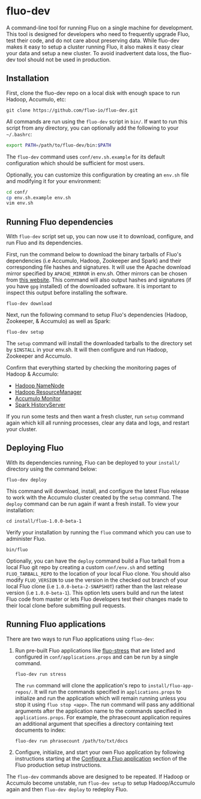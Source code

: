 fluo-dev
========

A command-line tool for running Fluo on a single machine for development.  This tool is designed for 
developers who need to frequently upgrade Fluo, test their code, and do not care about preserving 
data.  While fluo-dev makes it easy to setup a cluster running Fluo, it also makes it easy clear 
your data and setup a new cluster.  To avoid inadvertent data loss, the fluo-dev tool should not 
be used in production. 

Installation
------------

First, clone the fluo-dev repo on a local disk with enough space to run Hadoop, Accumulo, etc:

    git clone https://github.com/fluo-io/fluo-dev.git

All commands are run using the `fluo-dev` script in `bin/`.  If want to run this script from 
any directory, you can optionally add the following to your `~/.bashrc`:

```bash
export PATH=/path/to/fluo-dev/bin:$PATH
```

The `fluo-dev` command uses `conf/env.sh.example` for its default configuration which should
be sufficient for most users.

Optionally, you can customize this configuration by creating an `env.sh` file and modifying it
for your environment:

```bash
cd conf/
cp env.sh.example env.sh
vim env.sh
```

Running Fluo dependencies
-------------------------

With `fluo-dev` script set up, you can now use it to download, configure, and run Fluo and 
its dependencies.

First, run the command below to download the binary tarballs of Fluo's dependencies (i.e Accumulo, Hadoop, 
Zookeeper and Spark) and their corresponding file hashes and signatures. It will use the Apache download 
mirror specified by `APACHE_MIRROR` in env.sh.  Other mirrors can be chosen from [this website][1].
This command will also output hashes and signatures (if you have `gpg` installed) of the downloaded
software. It is important to inspect this output before installing the software.

    fluo-dev download

Next, run the following command to setup Fluo's dependencies (Hadoop, Zookeeper, & Accumulo) as
well as Spark:

    fluo-dev setup

The `setup` command will install the downloaded tarballs to the directory set by `$INSTALL` in
your env.sh.  It will then configure and run Hadoop, Zookeeper and Accumulo.  

Confirm that everything started by checking the monitoring pages of Hadoop & Accumulo:
 * [Hadoop NameNode](http://localhost:50070/)
 * [Hadoop ResourceManager](http://localhost:8088/)
 * [Accumulo Monitor](http://localhost:50095/)
 * [Spark HistoryServer](http://localhost:18080/)

If you run some tests and then want a fresh cluster, run `setup` command again which kill all
running processes, clear any data and logs, and restart your cluster.

Deploying Fluo
--------------

With its dependencies running, Fluo can be deployed to your `install/` directory using the command below:

    fluo-dev deploy

This command will download, install, and configure the latest Fluo release to work with the Accumulo cluster
created by the `setup` command.  The `deploy` command can be run again if want a fresh install.  To view 
your installation:

    cd install/fluo-1.0.0-beta-1

Verify your installation by running the `fluo` command which you can use to administer Fluo.

    bin/fluo

Optionally, you can have the `deploy` command build a Fluo tarball from a local Fluo git repo by creating
a custom `conf/env.sh` and setting `FLUO_TARBALL_REPO` to the location of your local Fluo clone.  You should 
also modify `FLUO_VERSION` to use the version in the checked out branch of your local Fluo clone
(i.e `1.0.0-beta-2-SNAPSHOT`) rather than the last release version (i.e `1.0.0-beta-1`).  This option 
lets users build and run the latest Fluo code from master or lets Fluo developers test their changes made to
their local clone before submitting pull requests.

Running Fluo applications
-------------------------

There are two ways to run Fluo applications using `fluo-dev`:

1. Run pre-built Fluo applications like [fluo-stress] that are listed and configured 
   in `conf/applications.props` and can be run by a single command.

    ```
    fluo-dev run stress
    ```

   The `run` command will clone the application's repo to `install/fluo-app-repos/`.  It will
   run the commands specified in `applications.props` to initialize and run the application 
   which will remain running unless you stop it using `fluo stop <app>`.  The run command will
   pass any additional arguments after the application name to the commands specified in 
   `applications.props`.  For example, the phrasecount application requires an additional
   argument that specifies a directory containing text documents to index:

    ```
    fluo-dev run phrasecount /path/to/txt/docs
    ```

2. Configure, initialize, and start your own Fluo application by following instructions starting at
   the [Configure a Fluo application][2] section of the Fluo production setup instructions.

The `fluo-dev` commands above are designed to be repeated.  If Hadoop or Accumulo become unstable, run
`fluo-dev setup` to setup Hadoop/Accumulo again and then `fluo-dev deploy` to redeploy Fluo.

[1]: http://www.apache.org/dyn/closer.cgi
[2]: https://github.com/fluo-io/fluo/blob/master/docs/prod-fluo-setup.md#configure-a-fluo-application
[fluo-stress]: https://github.com/fluo-io/fluo-stress
